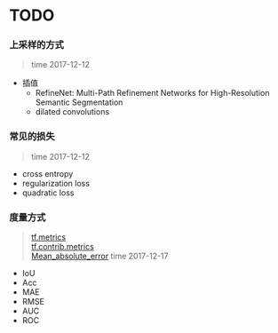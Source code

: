 # TODO

### 上采样的方式
> time 2017-12-12

* 插值
    * RefineNet: Multi-Path Refinement Networks for High-Resolution Semantic Segmentation
    * dilated convolutions

### 常见的损失
> time 2017-12-12
 * cross entropy
 * regularization loss
 * quadratic loss
 

### 度量方式
> [tf.metrics](https://www.tensorflow.org/api_docs/python/tf/metrics)  
> [tf.contrib.metrics](https://www.tensorflow.org/api_guides/python/contrib.metrics)  
> [Mean_absolute_error](https://en.wikipedia.org/wiki/Mean_absolute_error)
> time 2017-12-17  
 * IoU
 * Acc
 * MAE
 * RMSE
 * AUC
 * ROC
